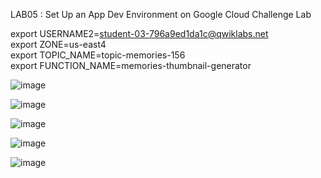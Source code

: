 LAB05 : Set Up an App Dev Environment on Google Cloud Challenge Lab

export USERNAME2=student-03-796a9ed1da1c@qwiklabs.net  
export ZONE=us-east4  
export TOPIC_NAME=topic-memories-156  
export FUNCTION_NAME=memories-thumbnail-generator  

![image](https://github.com/tariqsheikhsw/GoogleCloudArchitectLabs/assets/54164634/27ad96a9-234b-4c13-b09f-9483249619fc)

![image](https://github.com/tariqsheikhsw/GoogleCloudArchitectLabs/assets/54164634/4298cede-a5f5-4aba-8e8f-a4b7c2fefe05)

![image](https://github.com/tariqsheikhsw/GoogleCloudArchitectLabs/assets/54164634/2ce224e9-9d00-43fd-8f99-e4c28130e03a)

![image](https://github.com/tariqsheikhsw/GoogleCloudArchitectLabs/assets/54164634/12a2f153-6bc8-45b4-8ac0-c2d906498afb)

![image](https://github.com/tariqsheikhsw/GoogleCloudArchitectLabs/assets/54164634/0dcfb79e-5866-4fe3-a2b6-91c0ee047246)
